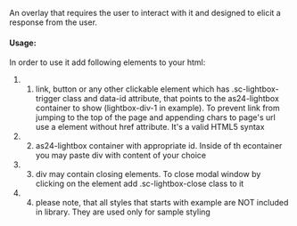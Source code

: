 An overlay that requires the user to interact with it and designed to elicit a response from the user. 
 
#### Usage: 
 
In order to use it add following elements to your html: 
1. 1) link, button or any other clickable element which has .sc-lightbox-trigger class and data-id attribute, that points to the as24-lightbox container to show (lightbox-div-1 in example). To prevent link from jumping to the top of the page and appending chars to page's url use a element without href attribute. It's a valid HTML5 syntax 
2. 2) as24-lightbox container with appropriate id. Inside of th econtainer you may paste div with content of your choice 
3. 3) div may contain closing elements. To close modal window by clicking on the element add .sc-lightbox-close class to it 
4. 4) please note, that all styles that starts with example are NOT included in library. They are used only for sample styling
